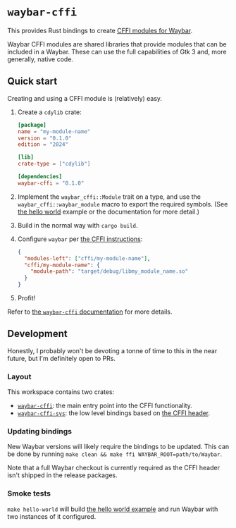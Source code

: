 # `waybar-cffi`

This provides Rust bindings to create [CFFI modules for
Waybar][cffi].

Waybar CFFI modules are shared libraries that provide modules that can be
included in a Waybar. These can use the full capabilities of Gtk 3 and, more
generally, native code.

## Quick start

Creating and using a CFFI module is (relatively) easy.

1. Create a `cdylib` crate:

   ```toml
   [package]
   name = "my-module-name"
   version = "0.1.0"
   edition = "2024"

   [lib]
   crate-type = ["cdylib"]

   [dependencies]
   waybar-cffi = "0.1.0"
   ```

2. Implement the `waybar_cffi::Module` trait on a type, and use the
   `waybar_cffi::waybar_module` macro to export the required symbols. (See [the
   hello world](waybar-cffi/examples/hello-world.rs) example or the
   documentation for more detail.)

3. Build in the normal way with `cargo build`.

4. Configure `waybar` per [the CFFI instructions][cffi]:

   ```json
   {
     "modules-left": ["cffi/my-module-name"],
     "cffi/my-module-name": {
       "module-path": "target/debug/libmy_module_name.so"
     }
   }
   ```

5. Profit!

Refer to [the `waybar-cffi` documentation][docs] for more details.

## Development

Honestly, I probably won't be devoting a tonne of time to this in the near
future, but I'm definitely open to PRs.

### Layout

This workspace contains two crates:

- [`waybar-cffi`](waybar-cffi/): the main entry point into the CFFI
  functionality.
- [`waybar-cffi-sys`](waybar-cffi-sys/): the low level bindings based on [the
  CFFI header][header].

### Updating bindings

New Waybar versions will likely require the bindings to be updated. This can be
done by running `make clean && make ffi WAYBAR_ROOT=path/to/Waybar`.

Note that a full Waybar checkout is currently required as the CFFI header isn't
shipped in the release packages.

### Smoke tests

`make hello-world` will build [the hello world
example](waybar-cffi/examples/hello-world.rs) and run Waybar with two instances
of it configured.

[cffi]: https://github.com/Alexays/Waybar/wiki/Module:-CFFI
[docs]: https://docs.rs/waybar-cffi
[header]: https://github.com/Alexays/Waybar/tree/master/resources/custom_modules/cffi_example/waybar_cffi_module.h
